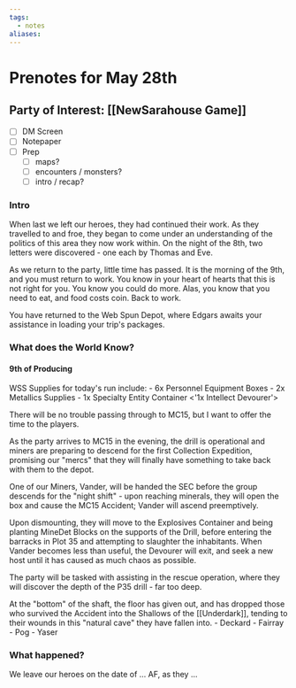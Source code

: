 ```yaml
---
tags:
  - notes
aliases:
---
```


# Prenotes for May 28th
## Party of Interest: [[NewSarahouse Game]]
- [ ] DM Screen
- [ ] Notepaper
- [ ] Prep
	- [ ] maps?
	- [ ] encounters / monsters?
	- [ ] intro / recap?

### Intro

When last we left our heroes, they had continued their work. As they travelled to and froe, they began to come under an understanding of the politics of this area they now work within. On the night of the 8th, two letters were discovered - one each by Thomas and Eve.

As we return to the party, little time has passed. It is the morning of the 9th, and you must return to work. You know in your heart of hearts that this is not right for you. You know you could do more. Alas, you know that you need to eat, and food costs coin. Back to work.

You have returned to the Web Spun Depot, where Edgars awaits your assistance in loading your trip's packages.

### What does the World Know?

#### 9th of Producing
WSS Supplies for today's run include:
	- 6x Personnel Equipment Boxes
	- 2x Metallics Supplies
	- 1x Specialty Entity Container <'1x Intellect Devourer'>

There will be no trouble passing through to MC15, but I want to offer the time to the players.

As the party arrives to MC15 in the evening, the drill is operational and miners are preparing to descend for the first Collection Expedition, promising our "mercs" that they will finally have something to take back with them to the depot.

One of our Miners, Vander, will be handed the SEC before the group descends for the "night shift" - upon reaching minerals, they will open the box and cause the MC15 Accident; Vander will ascend preemptively. 

Upon dismounting, they will move to the Explosives Container and being planting MineDet Blocks on the supports of the Drill, before entering the barracks in Plot 35 and attempting to slaughter the inhabitants. When Vander becomes less than useful, the Devourer will exit, and seek a new host until it has caused as much chaos as possible.

The party will be tasked with assisting in the rescue operation, where they will discover the depth of the P35 drill - far too deep.

At the "bottom" of the shaft, the floor has given out, and has dropped those who survived the Accident into the Shallows of the [[Underdark]], tending to their wounds in this "natural cave" they have fallen into.
	- Deckard
	- Fairray
	- Pog
	- Yaser

### What happened?


We leave our heroes on the date of ... AF, as they ...